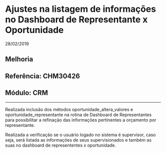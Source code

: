 # Ajustes na listagem de informações no Dashboard de Representante x Oportunidade
28/02/2019
## Melhoria
## Referência: CHM30426
## Módulo: CRM
***

Realizada inclusão dos métodos oportunidade_altera_valores e oportunidade_representante na rotina de Dashboard de Representantes para possibilitar a refinação das informações pertinentes a orçamento por representante.

Realizada a verificação se o usuário logado no sistema é supervisor, caso seja, será listada as informações de seus supervisionados e também as suas no dashboard de represententes x oportunidade.